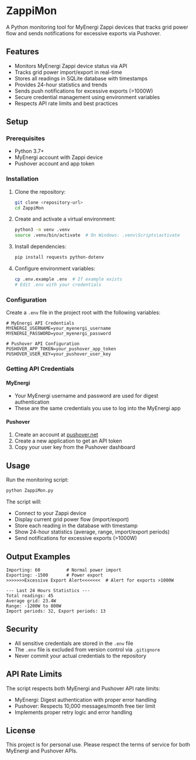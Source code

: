 # ZappiMon

A Python monitoring tool for MyEnergi Zappi devices that tracks grid power flow and sends notifications for excessive exports via Pushover.

## Features

- Monitors MyEnergi Zappi device status via API
- Tracks grid power import/export in real-time
- Stores all readings in SQLite database with timestamps
- Provides 24-hour statistics and trends
- Sends push notifications for excessive exports (>1000W)
- Secure credential management using environment variables
- Respects API rate limits and best practices

## Setup

### Prerequisites

- Python 3.7+
- MyEnergi account with Zappi device
- Pushover account and app token

### Installation

1. Clone the repository:
   ```bash
   git clone <repository-url>
   cd ZappiMon
   ```

2. Create and activate a virtual environment:
   ```bash
   python3 -m venv .venv
   source .venv/bin/activate  # On Windows: .venv\Scripts\activate
   ```

3. Install dependencies:
   ```bash
   pip install requests python-dotenv
   ```

4. Configure environment variables:
   ```bash
   cp .env.example .env  # If example exists
   # Edit .env with your credentials
   ```

### Configuration

Create a `.env` file in the project root with the following variables:

```env
# MyEnergi API Credentials
MYENERGI_USERNAME=your_myenergi_username
MYENERGI_PASSWORD=your_myenergi_password

# Pushover API Configuration
PUSHOVER_APP_TOKEN=your_pushover_app_token
PUSHOVER_USER_KEY=your_pushover_user_key
```

### Getting API Credentials

#### MyEnergi
- Your MyEnergi username and password are used for digest authentication
- These are the same credentials you use to log into the MyEnergi app

#### Pushover
1. Create an account at [pushover.net](https://pushover.net)
2. Create a new application to get an API token
3. Copy your user key from the Pushover dashboard

## Usage

Run the monitoring script:

```bash
python ZappiMon.py
```

The script will:
- Connect to your Zappi device
- Display current grid power flow (import/export)
- Store each reading in the database with timestamp
- Show 24-hour statistics (average, range, import/export periods)
- Send notifications for excessive exports (>1000W)

## Output Examples

```
Importing: 60          # Normal power import
Exporting: -1500       # Power export
>>>>>>>Excessive Export Alert<<<<<<<  # Alert for exports >1000W

--- Last 24 Hours Statistics ---
Total readings: 45
Average grid: 23.4W
Range: -1200W to 800W
Import periods: 32, Export periods: 13
```

## Security

- All sensitive credentials are stored in the `.env` file
- The `.env` file is excluded from version control via `.gitignore`
- Never commit your actual credentials to the repository

## API Rate Limits

The script respects both MyEnergi and Pushover API rate limits:
- MyEnergi: Digest authentication with proper error handling
- Pushover: Respects 10,000 messages/month free tier limit
- Implements proper retry logic and error handling

## License

This project is for personal use. Please respect the terms of service for both MyEnergi and Pushover APIs.
